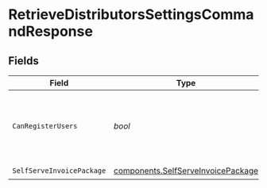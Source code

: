 # RetrieveDistributorsSettingsCommandResponse


## Fields

| Field                                                                                    | Type                                                                                     | Required                                                                                 | Description                                                                              |
| ---------------------------------------------------------------------------------------- | ---------------------------------------------------------------------------------------- | ---------------------------------------------------------------------------------------- | ---------------------------------------------------------------------------------------- |
| `CanRegisterUsers`                                                                       | *bool*                                                                                   | :heavy_check_mark:                                                                       | Setting allowing users to be registered from distributor onboarding.                     |
| `SelfServeInvoicePackage`                                                                | [components.SelfServeInvoicePackage](../../models/components/selfserveinvoicepackage.md) | :heavy_check_mark:                                                                       | N/A                                                                                      |